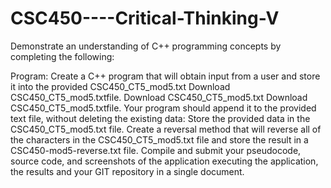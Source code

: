 # CSC450----Critical-Thinking-V

Demonstrate an understanding of C++ programming concepts by completing the following:

Program: Create a C++ program that will obtain input from a user and store it into the provided CSC450_CT5_mod5.txt Download CSC450_CT5_mod5.txtfile. 
Download CSC450_CT5_mod5.txt Download CSC450_CT5_mod5.txtfile. Your program should append it to the provided text file, without deleting the existing data: 
Store the provided data in the CSC450_CT5_mod5.txt file.
Create a reversal method that will reverse all of the characters in the CSC450_CT5_mod5.txt file and store the result in a CSC450-mod5-reverse.txt file.
Compile and submit your pseudocode, source code, and screenshots of the application executing the application, the results and your GIT repository in a single document.
